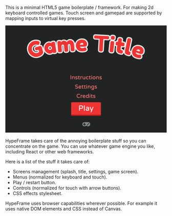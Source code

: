 This is a minimal HTML5 game boilerplate / framework.
For making 2d keyboard controlled games.
Touch screen and gamepad are supported by mapping inputs to virtual key presses.

![Default title screen](./src/titlescreen.png)

HypeFrame takes care of the annoying boilerplate stuff so you can concentrate on the game.
You can use whatever game engine you like, including React or other web frameworks.

Here is a list of the stuff it takes care of:

 * Screens management (splash, title, settings, game screen).
 * Menus (normalized for keyboard and touch).
 * Play / restart button.
 * Controls (normalized for touch with arrow buttons).
 * CSS effects stylesheet.

HypeFrame uses browser capabilities wherever possible.
For example it uses native DOM elements and CSS instead of Canvas.
